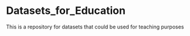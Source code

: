 # Datasets_for_Education
This is a repository for datasets that could be used for teaching purposes

